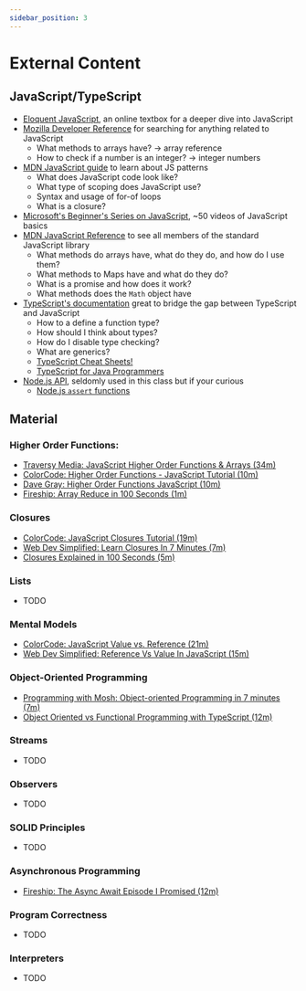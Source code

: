 ```yaml
---
sidebar_position: 3
---
```


# External Content

## JavaScript/TypeScript

- [Eloquent JavaScript](https://eloquentjavascript.net/), an online textbox for a deeper dive into JavaScript
- [Mozilla Developer Reference](https://developer.mozilla.org/) for searching for anything related to JavaScript
  - What methods to arrays have? -> array reference
  - How to check if a number is an integer? -> integer numbers
- [MDN JavaScript guide](https://developer.mozilla.org/en-US/docs/Web/JavaScript/Guide) to learn about JS patterns
  - What does JavaScript code look like?
  - What type of scoping does JavaScript use?
  - Syntax and usage of for-of loops
  - What is a closure?
- [Microsoft's Beginner's Series on JavaScript](https://learn.microsoft.com/en-us/shows/beginners-series-to-javascript/?wt.mc_id=javascript-29163-cxa), ~50 videos of JavaScript basics
- [MDN JavaScript Reference](https://developer.mozilla.org/en-US/docs/Web/JavaScript/Reference) to see all members of the standard JavaScript library
  - What methods do arrays have, what do they do, and how do I use them?
  - What methods to Maps have and what do they do?
  - What is a promise and how does it work?
  - What methods does the `Math` object have
- [TypeScript's documentation](https://www.typescriptlang.org/docs/) great to bridge the gap between TypeScript and JavaScript
  - How to a define a function type?
  - How should I think about types?
  - How do I disable type checking?
  - What are generics?
  - [TypeScript Cheat Sheets!](https://www.typescriptlang.org/cheatsheets)
  - [TypeScript for Java Programmers](https://www.typescriptlang.org/docs/handbook/typescript-in-5-minutes-oop.html)
- [Node.js API](https://nodejs.org/api/), seldomly used in this class but if your curious
  - [Node.js `assert` functions](https://nodejs.org/api/assert.html)

## Material

### Higher Order Functions:

- [Traversy Media: JavaScript Higher Order Functions & Arrays (34m)](https://www.youtube.com/watch?v=rRgD1yVwIvE)
- [ColorCode: Higher Order Functions - JavaScript Tutorial (10m)](https://www.youtube.com/watch?v=0aKZvNNf8BA)
- [Dave Gray: Higher Order Functions JavaScript (10m)](https://www.youtube.com/watch?v=7BeT6lsudL4)
- [Fireship: Array Reduce in 100 Seconds (1m)](https://www.youtube.com/watch?v=tVCYa_bnITg)

### Closures

- [ColorCode: JavaScript Closures Tutorial (19m)](https://www.youtube.com/watch?v=aHrvi2zTlaU)
- [Web Dev Simplified: Learn Closures In 7 Minutes (7m)](https://www.youtube.com/watch?v=3a0I8ICR1Vg)
- [Closures Explained in 100 Seconds (5m)](https://www.youtube.com/watch?v=vKJpN5FAeF4)

### Lists

- TODO

### Mental Models

- [ColorCode: JavaScript Value vs. Reference (21m)](https://www.youtube.com/watch?v=r5rYoJFWfN0)
- [Web Dev Simplified: Reference Vs Value In JavaScript (15m)](https://www.youtube.com/watch?v=-hBJz2PPIVE)

### Object-Oriented Programming

- [Programming with Mosh: Object-oriented Programming in 7 minutes (7m)](https://www.youtube.com/watch?v=pTB0EiLXUC8)
- [Object Oriented vs Functional Programming with TypeScript (12m)](https://www.youtube.com/watch?v=fsVL_xrYO0w)

### Streams

- TODO

### Observers

- TODO

### SOLID Principles

- TODO

### Asynchronous Programming

- [Fireship: The Async Await Episode I Promised (12m)](https://www.youtube.com/watch?v=vn3tm0quoqE)

### Program Correctness

- TODO

### Interpreters

- TODO

